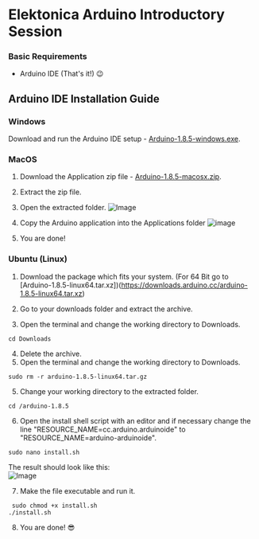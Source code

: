# Elektonica Arduino Introductory Session 

### Basic Requirements
* Arduino IDE (That's it!) :wink:  

##  Arduino IDE Installation Guide


### Windows
  Download and run the Arduino IDE setup - [Arduino-1.8.5-windows.exe](https://downloads.arduino.cc/arduino-1.8.5-windows.exe). <br/>
        
### MacOS
  1. Download the Application zip file - [Arduino-1.8.5-macosx.zip](https://downloads.arduino.cc/arduino-1.8.5-macosx.zip).<br/>
       
        
  2. Extract the zip file.
  
  3. Open the extracted folder.
  ![Image](https://www.arduino.cc/en/uploads/Guide/Mac_Download.jpg)
  
  4. Copy the Arduino application into the Applications folder 
  ![image](https://www.arduino.cc/en/uploads/Guide/MAC_App.jpg)
  
  5. You are done! 
  
### Ubuntu (Linux)
   1. Download the package which fits your system. (For  64 Bit go to [Arduino-1.8.5-linux64.tar.xz])(https://downloads.arduino.cc/arduino-1.8.5-linux64.tar.xz)<br/>
        
   2. Go to your downloads folder and extract the archive.
   
   3. Open the terminal and change the working directory to Downloads.
   ```Shell
cd Downloads
```
   4. Delete the archive. 
   3. Open the terminal and change the working directory to Downloads.
   ```Shell
sudo rm -r arduino-1.8.5-linux64.tar.gz
```
   5. Change your working directory to the extracted folder.
   ```Shell
cd /arduino-1.8.5
```
  6. Open the install shell script with an editor and if necessary change the line "RESOURCE_NAME=cc.arduino.arduinoide" to "RESOURCE_NAME=arduino-arduinoide".
 ```Shell
sudo nano install.sh
```
The result should look like this:  
  ![Image](https://imgur.com/6mrobZA)
   
  7. Make the file executable and run it.
  ```Shell
   sudo chmod +x install.sh
./install.sh
```
  8. You are done! :sunglasses:
